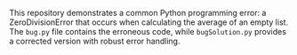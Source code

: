 This repository demonstrates a common Python programming error: a ZeroDivisionError that occurs when calculating the average of an empty list. The `bug.py` file contains the erroneous code, while `bugSolution.py` provides a corrected version with robust error handling.